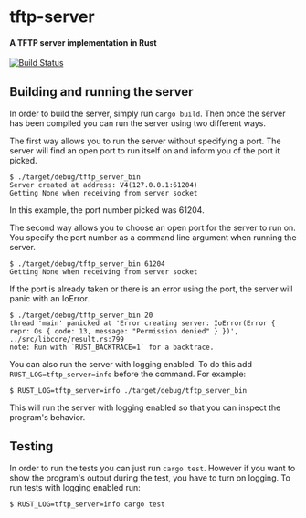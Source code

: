 tftp-server
===========

#### A TFTP server implementation in Rust

[![Build Status](https://travis-ci.org/DarinM223/tftp-server.svg?branch=master)](https://travis-ci.org/DarinM223/tftp-server)

Building and running the server
-------------------------------

In order to build the server, simply run `cargo build`. Then once the server has been compiled you can run the server using two different ways.

The first way allows you to run the server without specifying a port. The server will find an open port to run itself on and inform you of the port it picked.

```
$ ./target/debug/tftp_server_bin
Server created at address: V4(127.0.0.1:61204)
Getting None when receiving from server socket
```

In this example, the port number picked was 61204.

The second way allows you to choose an open port for the server to run on. You specify the port number as a command line argument when running the server.

```
$ ./target/debug/tftp_server_bin 61204
Getting None when receiving from server socket
```

If the port is already taken or there is an error using the port, the server will panic with an IoError.

```
$ ./target/debug/tftp_server_bin 20
thread 'main' panicked at 'Error creating server: IoError(Error { repr: Os { code: 13, message: "Permission denied" } })', ../src/libcore/result.rs:799
note: Run with `RUST_BACKTRACE=1` for a backtrace.
```

You can also run the server with logging enabled. To do this add `RUST_LOG=tftp_server=info` before the command.
For example:

```
$ RUST_LOG=tftp_server=info ./target/debug/tftp_server_bin
```

This will run the server with logging enabled so that you can inspect the program's behavior.

Testing
-------

In order to run the tests you can just run `cargo test`. However if you want to show the program's output during the test,
you have to turn on logging. To run tests with logging enabled run:

```
$ RUST_LOG=tftp_server=info cargo test
```
